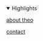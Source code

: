 
<details class=detSubMenu open>

<summary>Highlights</summary>


[about theo]( #https://theo-armour.github.io/page/about.md )

[contact]( #https://theo-armour.github.io/page/contact.md )

</details>